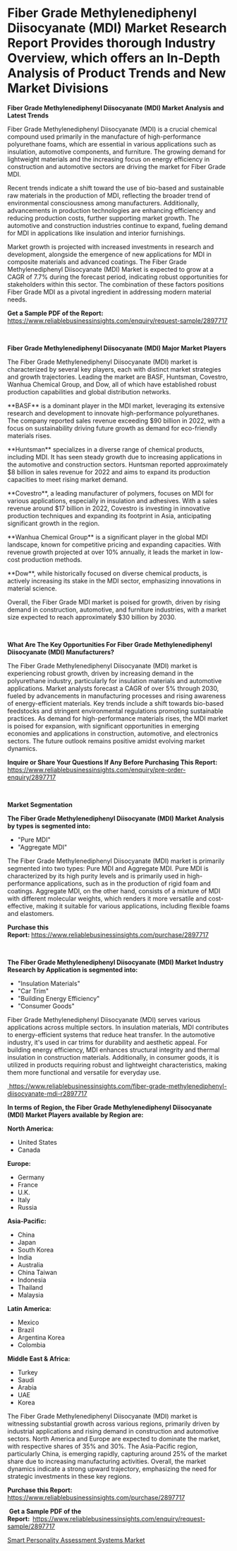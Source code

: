 <p><h1>Fiber Grade Methylenediphenyl Diisocyanate (MDI) Market Research Report Provides thorough Industry Overview, which offers an In-Depth Analysis of Product Trends and New Market Divisions</h1></p><p><strong>Fiber Grade Methylenediphenyl Diisocyanate (MDI) Market Analysis and Latest Trends</strong></p>
<p><p>Fiber Grade Methylenediphenyl Diisocyanate (MDI) is a crucial chemical compound used primarily in the manufacture of high-performance polyurethane foams, which are essential in various applications such as insulation, automotive components, and furniture. The growing demand for lightweight materials and the increasing focus on energy efficiency in construction and automotive sectors are driving the market for Fiber Grade MDI.</p><p>Recent trends indicate a shift toward the use of bio-based and sustainable raw materials in the production of MDI, reflecting the broader trend of environmental consciousness among manufacturers. Additionally, advancements in production technologies are enhancing efficiency and reducing production costs, further supporting market growth. The automotive and construction industries continue to expand, fueling demand for MDI in applications like insulation and interior furnishings.</p><p>Market growth is projected with increased investments in research and development, alongside the emergence of new applications for MDI in composite materials and advanced coatings. The Fiber Grade Methylenediphenyl Diisocyanate (MDI) Market is expected to grow at a CAGR of 7.7% during the forecast period, indicating robust opportunities for stakeholders within this sector. The combination of these factors positions Fiber Grade MDI as a pivotal ingredient in addressing modern material needs.</p></p>
<p><strong>Get a Sample PDF of the Report:&nbsp;</strong> <a href="https://www.reliablebusinessinsights.com/enquiry/request-sample/2897717?utm_campaign=2454&utm_medium=2&utm_source=Github&utm_content=ia&utm_term=15032025&utm_id=fiber-grade-methylenediphenyl-diisocyanate-mdi">https://www.reliablebusinessinsights.com/enquiry/request-sample/2897717</a></p>
<p>&nbsp;</p>
<p><strong>Fiber Grade Methylenediphenyl Diisocyanate (MDI) Major Market Players</strong></p>
<p><p>The Fiber Grade Methylenediphenyl Diisocyanate (MDI) market is characterized by several key players, each with distinct market strategies and growth trajectories. Leading the market are BASF, Huntsman, Covestro, Wanhua Chemical Group, and Dow, all of which have established robust production capabilities and global distribution networks.</p><p>**BASF** is a dominant player in the MDI market, leveraging its extensive research and development to innovate high-performance polyurethanes. The company reported sales revenue exceeding $90 billion in 2022, with a focus on sustainability driving future growth as demand for eco-friendly materials rises.</p><p>**Huntsman** specializes in a diverse range of chemical products, including MDI. It has seen steady growth due to increasing applications in the automotive and construction sectors. Huntsman reported approximately $8 billion in sales revenue for 2022 and aims to expand its production capacities to meet rising market demand.</p><p>**Covestro**, a leading manufacturer of polymers, focuses on MDI for various applications, especially in insulation and adhesives. With a sales revenue around $17 billion in 2022, Covestro is investing in innovative production techniques and expanding its footprint in Asia, anticipating significant growth in the region.</p><p>**Wanhua Chemical Group** is a significant player in the global MDI landscape, known for competitive pricing and expanding capacities. With revenue growth projected at over 10% annually, it leads the market in low-cost production methods.</p><p>**Dow**, while historically focused on diverse chemical products, is actively increasing its stake in the MDI sector, emphasizing innovations in material science. </p><p>Overall, the Fiber Grade MDI market is poised for growth, driven by rising demand in construction, automotive, and furniture industries, with a market size expected to reach approximately $30 billion by 2030.</p></p>
<p>&nbsp;</p>
<p><strong>What Are The Key Opportunities For Fiber Grade Methylenediphenyl Diisocyanate (MDI) Manufacturers?</strong></p>
<p><p>The Fiber Grade Methylenediphenyl Diisocyanate (MDI) market is experiencing robust growth, driven by increasing demand in the polyurethane industry, particularly for insulation materials and automotive applications. Market analysts forecast a CAGR of over 5% through 2030, fueled by advancements in manufacturing processes and rising awareness of energy-efficient materials. Key trends include a shift towards bio-based feedstocks and stringent environmental regulations promoting sustainable practices. As demand for high-performance materials rises, the MDI market is poised for expansion, with significant opportunities in emerging economies and applications in construction, automotive, and electronics sectors. The future outlook remains positive amidst evolving market dynamics.</p></p>
<p><strong>Inquire or Share Your Questions If Any Before Purchasing This Report:</strong> <a href="https://www.reliablebusinessinsights.com/enquiry/pre-order-enquiry/2897717?utm_campaign=2454&utm_medium=2&utm_source=Github&utm_content=ia&utm_term=15032025&utm_id=fiber-grade-methylenediphenyl-diisocyanate-mdi">https://www.reliablebusinessinsights.com/enquiry/pre-order-enquiry/2897717</a></p>
<p>&nbsp;</p>
<p><strong>Market Segmentation</strong></p>
<p><strong>The Fiber Grade Methylenediphenyl Diisocyanate (MDI) Market Analysis by types is segmented into:</strong></p>
<p><ul><li>"Pure MDI"</li><li>"Aggregate MDI"</li></ul></p>
<p><p>The Fiber Grade Methylenediphenyl Diisocyanate (MDI) market is primarily segmented into two types: Pure MDI and Aggregate MDI. Pure MDI is characterized by its high purity levels and is primarily used in high-performance applications, such as in the production of rigid foam and coatings. Aggregate MDI, on the other hand, consists of a mixture of MDI with different molecular weights, which renders it more versatile and cost-effective, making it suitable for various applications, including flexible foams and elastomers.</p></p>
<p><strong>Purchase this Report:&nbsp;</strong><a href="https://www.reliablebusinessinsights.com/purchase/2897717?utm_campaign=2454&utm_medium=2&utm_source=Github&utm_content=ia&utm_term=15032025&utm_id=fiber-grade-methylenediphenyl-diisocyanate-mdi">https://www.reliablebusinessinsights.com/purchase/2897717</a></p>
<p>&nbsp;</p>
<p><strong>The Fiber Grade Methylenediphenyl Diisocyanate (MDI) Market Industry Research by Application is segmented into:</strong></p>
<p><ul><li>"Insulation Materials"</li><li>"Car Trim"</li><li>"Building Energy Efficiency"</li><li>"Consumer Goods"</li></ul></p>
<p><p>Fiber Grade Methylenediphenyl Diisocyanate (MDI) serves various applications across multiple sectors. In insulation materials, MDI contributes to energy-efficient systems that reduce heat transfer. In the automotive industry, it's used in car trims for durability and aesthetic appeal. For building energy efficiency, MDI enhances structural integrity and thermal insulation in construction materials. Additionally, in consumer goods, it is utilized in products requiring robust and lightweight characteristics, making them more functional and versatile for everyday use.</p></p>
<p><a href="https://www.reliablebusinessinsights.com/fiber-grade-methylenediphenyl-diisocyanate-mdi-r2897717?utm_campaign=2454&utm_medium=2&utm_source=Github&utm_content=ia&utm_term=15032025&utm_id=fiber-grade-methylenediphenyl-diisocyanate-mdi">&nbsp;https://www.reliablebusinessinsights.com/fiber-grade-methylenediphenyl-diisocyanate-mdi-r2897717</a></p>
<p><strong>In terms of Region, the Fiber Grade Methylenediphenyl Diisocyanate (MDI) Market Players available by Region are:</strong></p>
<p>
    <p> <strong> North America: </strong>
        <ul>
            <li>United States</li>
            <li>Canada</li>
        </ul>
        </p> 
    <p> <strong> Europe: </strong>
        <ul>
            <li>Germany</li>
            <li>France</li>
            <li>U.K.</li>
            <li>Italy</li>
            <li>Russia</li>
        </ul>
        </p> 
    <p> <strong> Asia-Pacific: </strong>
        <ul>
            <li>China</li>
            <li>Japan</li>
            <li>South Korea</li>
            <li>India</li>
            <li>Australia</li>
            <li>China Taiwan</li>
            <li>Indonesia</li>
            <li>Thailand</li>
            <li>Malaysia</li>
        </ul>
        </p> 
    <p> <strong> Latin America: </strong>
        <ul>
            <li>Mexico</li>
            <li>Brazil</li>
            <li>Argentina Korea</li>
            <li>Colombia</li>
        </ul>
        </p> 
    <p> <strong> Middle East & Africa: </strong>
        <ul>
            <li>Turkey</li>
            <li>Saudi</li>
            <li>Arabia</li>
            <li>UAE</li>
            <li>Korea</li>
        </ul>
    </p>
    </p>
<p><p>The Fiber Grade Methylenediphenyl Diisocyanate (MDI) market is witnessing substantial growth across various regions, primarily driven by industrial applications and rising demand in construction and automotive sectors. North America and Europe are expected to dominate the market, with respective shares of 35% and 30%. The Asia-Pacific region, particularly China, is emerging rapidly, capturing around 25% of the market share due to increasing manufacturing activities. Overall, the market dynamics indicate a strong upward trajectory, emphasizing the need for strategic investments in these key regions.</p></p>
<p><strong>Purchase this Report: </strong><a href="https://www.reliablebusinessinsights.com/purchase/2897717?utm_campaign=2454&utm_medium=2&utm_source=Github&utm_content=ia&utm_term=15032025&utm_id=fiber-grade-methylenediphenyl-diisocyanate-mdi">https://www.reliablebusinessinsights.com/purchase/2897717</a></p>
<p>&nbsp;<strong>Get a Sample PDF of the Report:&nbsp;&nbsp;</strong><a href="https://www.reliablebusinessinsights.com/enquiry/request-sample/2897717?utm_campaign=2454&utm_medium=2&utm_source=Github&utm_content=ia&utm_term=15032025&utm_id=fiber-grade-methylenediphenyl-diisocyanate-mdi">https://www.reliablebusinessinsights.com/enquiry/request-sample/2897717</a></p>
<p><strong></strong></p>
<p><p><a href="https://github.com/rodinayygacklezi/Market-Research-Report-List-1/blob/main/smart-personality-assessment-systems-market.md?utm_campaign=2454&utm_medium=2&utm_source=Github&utm_content=ia&utm_term=15032025&utm_id=fiber-grade-methylenediphenyl-diisocyanate-mdi">Smart Personality Assessment Systems Market</a></p></p>